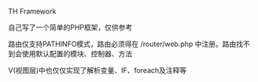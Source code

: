 TH Framework

自己写了一个简单的PHP框架，仅供参考

路由仅支持PATHINFO模式，路由必须得在 /router/web.php 中注册。路由找不到会使用默认配置的模块、控制器、方法

V(视图层)中也仅仅实现了解析变量、IF、foreach及注释等


